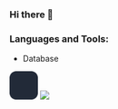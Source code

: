 ### Hi there 👋

<!--
**cobaltburn/cobaltburn** is a ✨ _special_ ✨ repository because its `README.md` (this file) appears on your GitHub profile.

Here are some ideas to get you started:

- 🔭 I’m currently working on ...
- 🌱 I’m currently learning ...
- 👯 I’m looking to collaborate on ...
- 🤔 I’m looking for help with ...
- 💬 Ask me about ...
- 📫 How to reach me: ...
- 😄 Pronouns: ...
- ⚡ Fun fact: ...
-->


<h3 align="left">Languages and Tools:</h3>

- Database
<div align="left">
    <img src="https://github.com/onemarc/tech-icons/blob/main/icons/surrealdb-dark.svg" width="50">
    <img src="https://github.com/onemarc/tech-icons/blob/main/icons/mysql-dark.svg" width="50">
</div>


